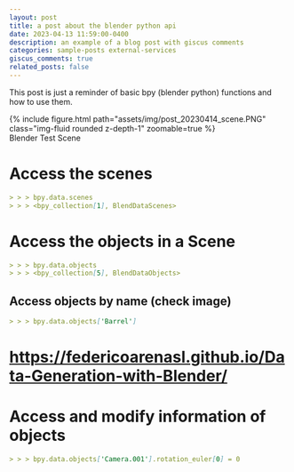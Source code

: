 ```yaml
---
layout: post
title: a post about the blender python api
date: 2023-04-13 11:59:00-0400
description: an example of a blog post with giscus comments
categories: sample-posts external-services
giscus_comments: true
related_posts: false
---
```


This post is just a reminder of basic bpy (blender python) functions
and how to use them.

<div class="row mt-3">
    <div class="post_img_23-04-14">
        {% include figure.html path="assets/img/post_20230414_scene.PNG" class="img-fluid rounded z-depth-1" zoomable=true %}
    </div>
</div>
<div class="caption">
    Blender Test Scene
</div>

# Access the scenes

```markdown
> > > bpy.data.scenes
> > > <bpy_collection[1], BlendDataScenes>
```

# Access the objects in a Scene

```markdown
> > > bpy.data.objects
> > > <bpy_collection[5], BlendDataObjects>
```

## Access objects by name (check image)

```markdown
> > > bpy.data.objects['Barrel']
```

# https://federicoarenasl.github.io/Data-Generation-with-Blender/

# Access and modify information of objects

```markdown
> > > bpy.data.objects['Camera.001'].rotation_euler[0] = 0
```
